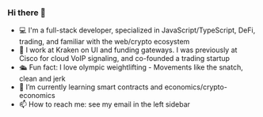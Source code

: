 ### Hi there 👋

- 💻 I'm a full-stack developer, specialized in JavaScript/TypeScript, DeFi, trading, and familiar with the web/crypto ecosystem 
- 💼 I work at Kraken on UI and funding gateways. I was previously at Cisco for cloud VoIP signaling, and co-founded a trading startup
- 🛳️ Fun fact: I love olympic weightlifting - Movements like the snatch, clean and jerk
- 🌱 I’m currently learning smart contracts and economics/crypto-economics
- 📫 How to reach me: see my email in the left sidebar
